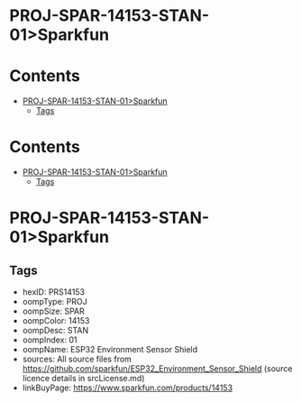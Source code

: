
PROJ-SPAR-14153-STAN-01>Sparkfun
================================

Contents
========

* [PROJ-SPAR-14153-STAN-01>Sparkfun](#proj-spar-14153-stan-01sparkfun)
	* [Tags](#tags)

Contents
========

* [PROJ-SPAR-14153-STAN-01>Sparkfun](#proj-spar-14153-stan-01sparkfun)
	* [Tags](#tags)

# PROJ-SPAR-14153-STAN-01>Sparkfun

## Tags

- hexID: PRS14153
- oompType: PROJ
- oompSize: SPAR
- oompColor: 14153
- oompDesc: STAN
- oompIndex: 01
- oompName: ESP32 Environment Sensor Shield
- sources: All source files from https://github.com/sparkfun/ESP32_Environment_Sensor_Shield (source licence details in srcLicense.md)
- linkBuyPage: https://www.sparkfun.com/products/14153
